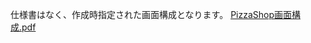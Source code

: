 仕様書はなく、作成時指定された画面構成となります。
[PizzaShop画面構成.pdf](https://github.com/user-attachments/files/16440730/PizzaShop.pdf)
